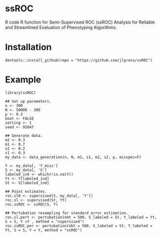# ssROC
R code R function for Semi-Supervised ROC (ssROC) Analysis for Reliable and Streamlined Evaluation of Phenotyping Algorithms.

# Installation
```{R, eval = FALSE}
devtools::install_github(repo = "https://github.com/jlgrons/ssROC")
```

# Example
```{R, eval = FALSE}
library(ssROC)

## Set up parameters.
n <- 300
N <- 50000 - 300
p <- 0.3
boot <- FALSE
setting <- 1
seed <- 92047

## Generate data.
m2 <- 0.3
m1 <- 0.7 
s2 <- 0.2
s1 <- 0.3
my_data <- data_generation(n, N, m1, s1, m2, s2, p, misspec=F)

Y <- my_data[, 'Y_miss']
S <- my_data[, 'S']
labeled_ind <- which(!is.na(Y))
Yt <- Y[labeled_ind]
St <- S[labeled_ind]

## Point estimates.
roc.sl0 <- supervised(S, my_data[, 'Y'])
roc.sl <- supervised(St, Yt)
roc.ssROC <- ssROC(S, Y)

## Pertubation resampling for standard error estimation.
roc.sl.pert <- pertubation(nbt = 500, S_labeled = St, Y_labeled = Yt, S = S, Y =Y , method = "supervised")
roc.ssROC.per <- pertubation(nbt = 500, S_labeled = St, Y_labeled = Yt, S = S, Y = Y, method = "ssROC")
```
